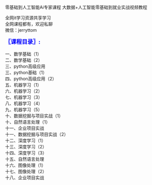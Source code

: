 零基础到人工智能Ai专家课程 大数据+人工智能零基础到就业实战视频教程

全网it学习资源共享学习<br>全网课程都有，欢迎私聊<br>微信：jerryttom<br>

<span style="font-size: large;"><span style="font-family: Tahoma;"><span style="color: #0000ff;"><strong>〖课程目录〗:</strong></span></span></span><br> <span style="font-family: &amp;quot;"><br> </span><span style="font-family: Tahoma, &amp;quot;">一、数学基础（1）</span><br> <span style="font-family: Tahoma, &amp;quot;">二、数学基础（2）</span><br> <span style="font-family: Tahoma, &amp;quot;">三、python高级应用</span><br> <span style="font-family: Tahoma, &amp;quot;">三、python基础（1）</span><br> <span style="font-family: Tahoma, &amp;quot;">四、python高级应用（2）</span><br> <span style="font-family: Tahoma, &amp;quot;">五、机器学习（1）</span><br> <span style="font-family: Tahoma, &amp;quot;">六、机器学习（2）</span><br> <span style="font-family: Tahoma, &amp;quot;">七、机器学习（3）</span><br> <span style="font-family: Tahoma, &amp;quot;">八、机器学习（4）</span><br> <span style="font-family: Tahoma, &amp;quot;">九、机器学习（5）</span><br> <span style="font-family: Tahoma, &amp;quot;">十、数据挖掘与项目实战（1）</span><br> <span style="font-family: Tahoma, &amp;quot;">十、自然语言处理（1）</span><br> <span style="font-family: Tahoma, &amp;quot;">十一、企业项目实战</span><br> <span style="font-family: Tahoma, &amp;quot;">十一、数据挖掘与项目实战（2）</span><br> <span style="font-family: Tahoma, &amp;quot;">十二、深度学习（1）</span><br> <span style="font-family: Tahoma, &amp;quot;">十三、深度学习（2）</span><br> <span style="font-family: Tahoma, &amp;quot;">十四、深度学习（3）</span><br> <span style="font-family: Tahoma, &amp;quot;">十五、自然语言处理</span><br> <span style="font-family: Tahoma, &amp;quot;">十六、图像处理（1）</span><br> <span style="font-family: Tahoma, &amp;quot;">十七、图像处理（2）</span><br> <span style="font-family: Tahoma, &amp;quot;">十八、企业项目实战</span><span style="font-family: &amp;quot;">&nbsp;&nbsp;</span>